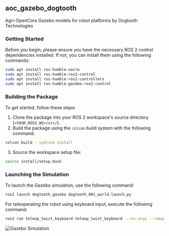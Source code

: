## aoc_gazebo_dogtooth
Agri-OpenCore Gazebo models for robot platforms by Dogtooth Technologies

### Getting Started

Before you begin, please ensure you have the necessary ROS 2 control dependencies installed. If not, you can install them using the following commands:

```bash
sudo apt install ros-humble-xacro
sudo apt install ros-humble-ros2-control
sudo apt install ros-humble-ros2-controllers
sudo apt install ros-humble-gazebo-ros2-control
```

### Building the Package

To get started, follow these steps:

1. Clone the package into your ROS 2 workspace's source directory (`<YOUR_ROS2_WS>/src/`).
2. Build the package using the `colcon` build system with the following command:

```bash
colcon build --symlink-install 
```

3. Source the workspace setup file:

```bash
source install/setup.bash
```

### Launching the Simulation

To launch the Gazebo simulation, use the following command:

```bash
ros2 launch dogtooth_gazebo dogtooth_001_world.launch.py
```

For teleoperating the robot using keyboard input, execute the following command:

```bash
ros2 run teleop_twist_keyboard teleop_twist_keyboard --ros-args --remap /cmd_vel:=/diff_drive_controller/cmd_vel_unstamped
```

![Gazebo Simulation](docs/dogtooth_rviz_gazebo.png)

